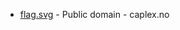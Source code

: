 * [flag.svg](https://commons.wikimedia.org/wiki/File:Kristiansand_komm.svg) - Public domain - caplex.no
